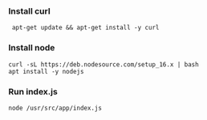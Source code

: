 ### Install curl
` apt-get update && apt-get install -y curl`

### Install node
```
curl -sL https://deb.nodesource.com/setup_16.x | bash
apt install -y nodejs
```
### Run index.js
`node /usr/src/app/index.js`